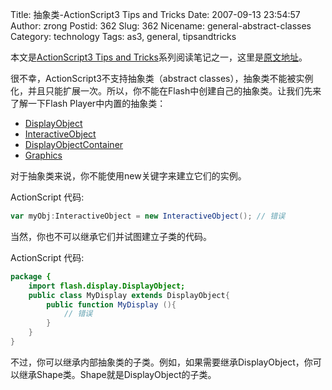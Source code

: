 Title: 抽象类-ActionScript3 Tips and Tricks
Date: 2007-09-13 23:54:57
Author: zrong
Postid: 362
Slug: 362
Nicename: general-abstract-classes
Category: technology
Tags: as3, general, tipsandtricks

本文是[ActionScript3 Tips and Tricks](http://www.kirupa.com/forum/showthread.php?t=223798)系列阅读笔记之一，这里是[原文地址](http://www.kirupa.com/forum/showthread.php?p=1892533#post1892533)。

很不幸，ActionScript3不支持抽象类（abstract classes），抽象类不能被实例化，并且只能扩展一次。所以，你不能在Flash中创建自己的抽象类。让我们先来了解一下Flash Player中内置的抽象类：

-   [DisplayObject](http://livedocs.macromedia.com/flex/2/langref/flash/display/DisplayObject.html)
-   [InteractiveObject](http://livedocs.macromedia.com/flex/2/langref/flash/display/InteractiveObject.html)
-   [DisplayObjectContainer](http://livedocs.macromedia.com/flex/2/langref/flash/display/DisplayObjectContainer.html)
-   [Graphics](http://livedocs.macromedia.com/flex/2/langref/flash/display/Graphics.html)

对于抽象类来说，你不能使用new关键字来建立它们的实例。

ActionScript 代码:

``` ActionScript
var myObj:InteractiveObject = new InteractiveObject(); // 错误
```

当然，你也不可以继承它们并试图建立子类的代码。

ActionScript 代码:

```ActionScript
package {
    import flash.display.DisplayObject;
    public class MyDisplay extends DisplayObject{
        public function MyDisplay (){
            // 错误
        }
    }
}
```

不过，你可以继承内部抽象类的子类。例如，如果需要继承DisplayObject，你可以继承Shape类。Shape就是DisplayObject的子类。
